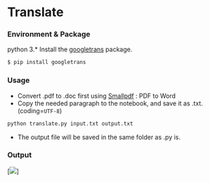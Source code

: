 # Translate

### Environment & Package
python 3.*
Install the [googletrans](https://github.com/ssut/py-googletrans) package.

```sh
$ pip install googletrans
```

### Usage
- Convert .pdf to .doc first using [Smallpdf](https://smallpdf.com/zh-TW/pdf-to-word) : PDF to Word
- Copy the needed paragraph to the notebook, and save it as .txt. (coding=`UTF-8`)
```sh
python translate.py input.txt output.txt
```
- The output file will be saved in the same folder as .py is.

### Output
[![](https://imgur.com/hFaiXVx.jpg)]
